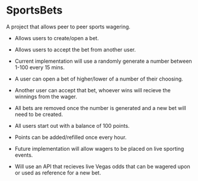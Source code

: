 # SportsBets
A project that allows peer to peer sports wagering.

- Allows users to create/open a bet.
- Allows users to accept the bet from another user.
- Current implementation will use a randomly generate a number between 1-100 every 15 mins.
- A user can open a bet of higher/lower of a number of their choosing.
- Another user can accept that bet, whoever wins will recieve the winnings from the wager.
- All bets are removed once the number is generated and a new bet will need to be created.
- All users start out with a balance of 100 points.
- Points can be added/refilled once every hour.

- Future implementation will allow wagers to be placed on live sporting events.
- Will use an API that recieves live Vegas odds that can be wagered upon or used as reference for a new bet.
